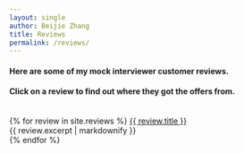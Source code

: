 ```yaml
---
layout: single
author: Beijie Zhang
title: Reviews
permalink: /reviews/
---
```


#### Here are some of my mock interviewer customer reviews. 

#### Click on a review to find out where they got the offers from.
<br>

<div>
    {% for review in site.reviews %}
        <a href="{{ site.url }}{{ review.url }}">{{ review.title }}</a>
        <div>{{ review.excerpt | markdownify }}</div>
    {% endfor %}
</div>
